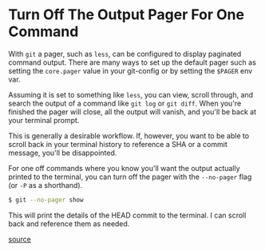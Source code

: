 # Turn Off The Output Pager For One Command

With `git` a pager, such as `less`, can be configured to display paginated
command output. There are many ways to set up the default pager such as setting
the `core.pager` value in your git-config or by setting the `$PAGER` env var.

Assuming it is set to something like `less`, you can view, scroll through, and
search the output of a command like `git log` or `git diff`. When you're
finished the pager will close, all the output will vanish, and you'll be back
at your terminal prompt.

This is generally a desirable workflow. If, however, you want to be able to
scroll back in your terminal history to reference a SHA or a commit message,
you'll be disappointed.

For one off commands where you know you'll want the output actually printed to
the terminal, you can turn off the pager with the `--no-pager` flag (or `-P` as
a shorthand).

```bash
$ git --no-pager show
```

This will print the details of the HEAD commit to the terminal. I can scroll
back and reference them as needed.

[source](https://stackoverflow.com/questions/2183900/how-do-i-prevent-git-diff-from-using-a-pager#:~:text=17%20Answers&text=%2D%2Dno%2Dpager%20to%20Git,fits%20in%20a%20single%20screen.&text=As%20a%20previous%20answer%20mentioned,is%20less%20than%20one%20screen.)
